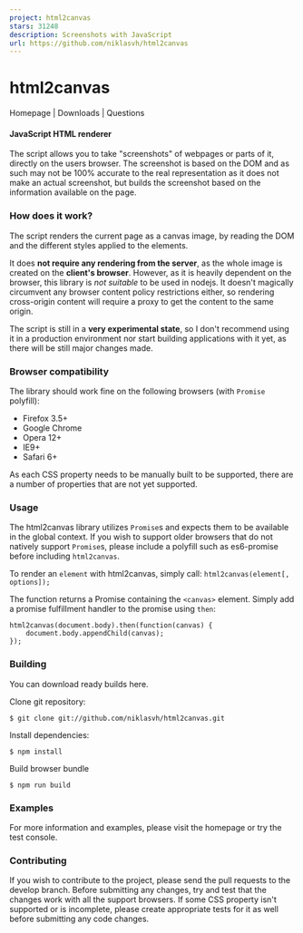 ```yaml
---
project: html2canvas
stars: 31248
description: Screenshots with JavaScript
url: https://github.com/niklasvh/html2canvas
---
```


html2canvas
===========

Homepage | Downloads | Questions

#### JavaScript HTML renderer

The script allows you to take "screenshots" of webpages or parts of it, directly on the users browser. The screenshot is based on the DOM and as such may not be 100% accurate to the real representation as it does not make an actual screenshot, but builds the screenshot based on the information available on the page.

### How does it work?

The script renders the current page as a canvas image, by reading the DOM and the different styles applied to the elements.

It does **not require any rendering from the server**, as the whole image is created on the **client's browser**. However, as it is heavily dependent on the browser, this library is _not suitable_ to be used in nodejs. It doesn't magically circumvent any browser content policy restrictions either, so rendering cross-origin content will require a proxy to get the content to the same origin.

The script is still in a **very experimental state**, so I don't recommend using it in a production environment nor start building applications with it yet, as there will be still major changes made.

### Browser compatibility

The library should work fine on the following browsers (with `Promise` polyfill):

-   Firefox 3.5+
-   Google Chrome
-   Opera 12+
-   IE9+
-   Safari 6+

As each CSS property needs to be manually built to be supported, there are a number of properties that are not yet supported.

### Usage

The html2canvas library utilizes `Promise`s and expects them to be available in the global context. If you wish to support older browsers that do not natively support `Promise`s, please include a polyfill such as es6-promise before including `html2canvas`.

To render an `element` with html2canvas, simply call: `html2canvas(element[, options]);`

The function returns a Promise containing the `<canvas>` element. Simply add a promise fulfillment handler to the promise using `then`:

```
html2canvas(document.body).then(function(canvas) {
    document.body.appendChild(canvas);
});
```

### Building

You can download ready builds here.

Clone git repository:

```
$ git clone git://github.com/niklasvh/html2canvas.git
```

Install dependencies:

```
$ npm install
```

Build browser bundle

```
$ npm run build
```

### Examples

For more information and examples, please visit the homepage or try the test console.

### Contributing

If you wish to contribute to the project, please send the pull requests to the develop branch. Before submitting any changes, try and test that the changes work with all the support browsers. If some CSS property isn't supported or is incomplete, please create appropriate tests for it as well before submitting any code changes.
